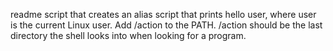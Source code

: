 readme
script that creates an alias
script that prints hello user, where user is the current Linux user.
Add /action to the PATH. /action should be the last directory the shell looks into when looking for a program.
